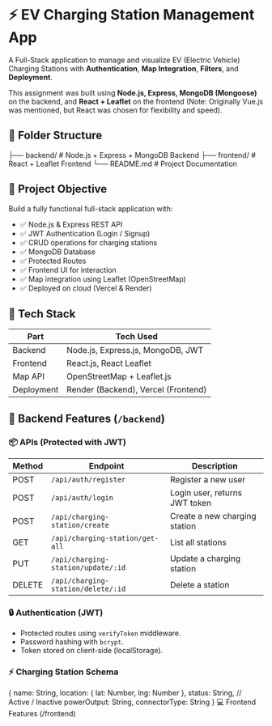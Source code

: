 # ⚡ EV Charging Station Management App

A Full-Stack application to manage and visualize EV (Electric Vehicle) Charging Stations with **Authentication**, **Map Integration**, **Filters**, and **Deployment**.

This assignment was built using **Node.js, Express, MongoDB (Mongoose)** on the backend, and **React + Leaflet** on the frontend (Note: Originally Vue.js was mentioned, but React was chosen for flexibility and speed).


## 📁 Folder Structure

├── backend/ # Node.js + Express + MongoDB Backend
├── frontend/ # React + Leaflet Frontend
└── README.md # Project Documentation


## 🎯 Project Objective

Build a fully functional full-stack application with:

- ✅ Node.js & Express REST API
- ✅ JWT Authentication (Login / Signup)
- ✅ CRUD operations for charging stations
- ✅ MongoDB Database
- ✅ Protected Routes
- ✅ Frontend UI for interaction
- ✅ Map integration using Leaflet (OpenStreetMap)
- ✅ Deployed on cloud (Vercel & Render)

## 🚀 Tech Stack

| Part         | Tech Used                         |
|--------------|-----------------------------------|
| Backend      | Node.js, Express.js, MongoDB, JWT |
| Frontend     | React.js, React Leaflet           |
| Map API      | OpenStreetMap + Leaflet.js        |
| Deployment   | Render (Backend), Vercel (Frontend) |

## 🔐 Backend Features (`/backend`)

### 📦 APIs (Protected with JWT)

| Method | Endpoint                           | Description                      |
|--------|------------------------------------|----------------------------------|
| POST   | `/api/auth/register`               | Register a new user              |
| POST   | `/api/auth/login`                  | Login user, returns JWT token    |
| POST   | `/api/charging-station/create`     | Create a new charging station    |
| GET    | `/api/charging-station/get-all`    | List all stations                |
| PUT    | `/api/charging-station/update/:id` | Update a charging station        |
| DELETE | `/api/charging-station/delete/:id` | Delete a station                 |

### 🔒 Authentication (JWT)

- Protected routes using `verifyToken` middleware.
- Password hashing with `bcrypt`.
- Token stored on client-side (localStorage).

### ⚡ Charging Station Schema

{
  name: String,
  location: {
    lat: Number,
    lng: Number
  },
  status: String, // Active / Inactive
  powerOutput: String,
  connectorType: String
}
💻 Frontend Features (/frontend)
